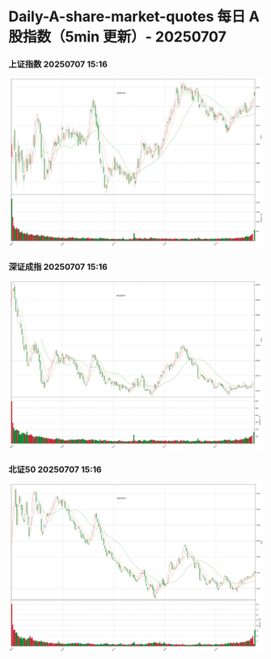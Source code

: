 
# Daily-A-share-market-quotes 每日 A 股指数（5min 更新）- 20250707

### 上证指数 20250707 15:16
![](./fig/2025/7/20250707-sh000001.png)

### 深证成指 20250707 15:16
![](./fig/2025/7/20250707-sz399001.png)

### 北证50 20250707 15:16
![](./fig/2025/7/20250707-bj899050.png)
